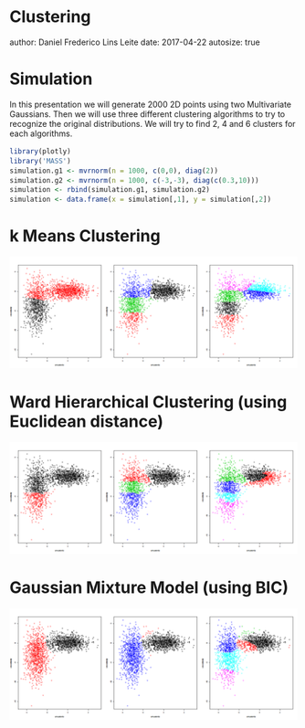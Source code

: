 Clustering
========================================================
author: Daniel Frederico Lins Leite
date: 2017-04-22
autosize: true

Simulation
========================================================

In this presentation we will generate 2000 2D points using two Multivariate Gaussians. Then we will use three different clustering algorithms to try to recognize the original distributions. We will try to find 2, 4 and 6 clusters for each algorithms.


```r
library(plotly)
library('MASS')
simulation.g1 <- mvrnorm(n = 1000, c(0,0), diag(2))
simulation.g2 <- mvrnorm(n = 1000, c(-3,-3), diag(c(0.3,10)))
simulation <- rbind(simulation.g1, simulation.g2)
simulation <- data.frame(x = simulation[,1], y = simulation[,2])
```

k Means Clustering
========================================================

![plot of chunk unnamed-chunk-2](pitch.rmd-figure/unnamed-chunk-2-1.png)

Ward Hierarchical Clustering (using Euclidean distance)
===============

![plot of chunk unnamed-chunk-3](pitch.rmd-figure/unnamed-chunk-3-1.png)


Gaussian Mixture Model (using BIC)
===============

![plot of chunk unnamed-chunk-4](pitch.rmd-figure/unnamed-chunk-4-1.png)

